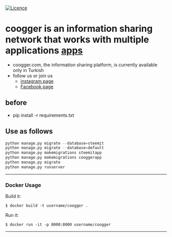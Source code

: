 [![Licence](https://img.shields.io/github/license/mashape/apistatus.svg)](https://github.com/hakancelik96/coogger/blob/master/LICENSE.txt)

coogger is an information sharing network that works with multiple applications
[apps](http://www.coogger.com/apps)
====================

+ coogger.com, the information sharing platform, is currently available only in Turkish
+ follow us or join us
  - [instagram page](https://www.instagram.com/coogger.v1/)
  - [Facebook page](https://www.facebook.com/coogger)

before
-
- pip install -r requirements.txt

Use as follows
-------

```python
python manage.py migrate --database=steemit
python manage.py migrate --database=default
python manage.py makemigrations steemitapp
python manage.py makemigrations cooggerapp
python manage.py migrate
python manage.py runserver

```

---
### Docker Usage
Build it:
```
$ docker build -t username/coogger .
```

Run it:
```
$ docker run -it -p 8000:8000 username/coogger
```
---
